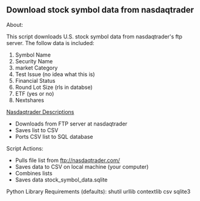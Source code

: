 ## Download stock symbol data from nasdaqtrader

About:

This script downloads U.S. stock symbol data from nasdaqtrader's ftp server. The follow data is included:
1. Symbol Name
2. Security Name
3. market Category
4. Test Issue (no idea what this is)
5. Financial Status
6. Round Lot Size (rls in databse)
7. ETF (yes or no)
8. Nextshares

[Nasdaqtrader Descriptions](http://www.nasdaqtrader.com/trader.aspx?id=symboldirdefs)

* Downloads from FTP server at nasdaqtrader
* Saves list to CSV
* Ports CSV list to SQL database

Script Actions:
* Pulls file list from ftp://nasdaqtrader.com/
* Saves data to CSV on local machine (your computer)
* Combines lists
* Saves data stock_symbol_data.sqlite

Python Library Requirements (defaults):
shutil
urllib
contextlib
csv
sqlite3

